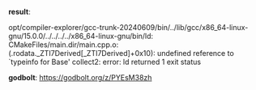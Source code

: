 **result**:
 
opt/compiler-explorer/gcc-trunk-20240609/bin/../lib/gcc/x86_64-linux-gnu/15.0.0/../../../../x86_64-linux-gnu/bin/ld: CMakeFiles/main.dir/main.cpp.o:(.rodata._ZTI7Derived[_ZTI7Derived]+0x10): undefined reference to `typeinfo for Base'
collect2: error: ld returned 1 exit status
 
**godbolt**: https://godbolt.org/z/PYEsM38zh